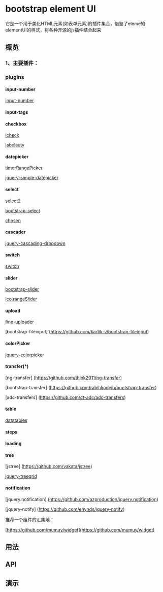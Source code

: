 # bootstrap element UI

它是一个用于美化HTML元素(如表单元素)的插件集合，借鉴了eleme的elementUI的样式，将各种开源的js插件结合起来

## 概览

### 1、主要插件：

### plugins

#### input-number

[input-number](https://github.com/wpic/bootstrap-number-input)

#### input-tags

#### checkbox

[icheck](https://github.com/fronteed/icheck)

[labelauty](https://github.com/fntneves/jquery-labelauty)

#### datepicker

[timerRangePicker](https://github.com/qiuyaofan/timeRangePicker)

[jquery-simple-datepicker](https://github.com/mugifly/jquery-simple-datetimepicker)

#### select

[select2](https://github.com/select2/select2)

[bootstrap-select](https://github.com/silviomoreto/bootstrap-select)

[chosen](https://github.com/harvesthq/chosen)

#### cascader

[jquery-cascading-dropdown](https://github.com/dnasir/jquery-cascading-dropdown)

#### switch

[switch](https://github.com/zhiyul/switch)

#### slider

[bootstrap-slider](https://github.com/seiyria/bootstrap-slider)

[ico.rangeSlider](https://github.com/IonDen/ion.rangeSlider)

#### upload

[fine-uploader](https://github.com/FineUploader/fine-uploader)

[bootstrap-fileinput] (https://github.com/kartik-v/bootstrap-fileinput)

#### colorPicker

[jquery-colorpicker](https://github.com/Belelros/jQuery-ColorPicker)

#### transfer(*)

[ng-transfer] (https://github.com/think2011/ng-transfer)

[bootstrap-transfer] (https://github.com/rabihkodeih/bootstrap-transfer)

[adc-transfers] (https://github.com/ct-adc/adc-transfers)

#### table

[datatables](https://github.com/DataTables/DataTables)

#### steps

#### loading

#### tree

[jstree] (https://github.com/vakata/jstree)

[jquery-treegrid](https://github.com/maxazan/jquery-treegrid)

#### notification

[jquery.notification] (https://github.com/azproduction/jquery.notification)

[jquery-notify] (https://github.com/ehynds/jquery-notify)

推荐一个组件的汇集地：

[https://github.com/mumuy/widget](https://github.com/mumuy/widget)



## 用法

## API

## 演示
